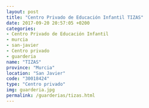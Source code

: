 ```yaml
---
layout: post
title: "Centro Privado de Educación Infantil TIZAS"
date: 2017-09-20 20:57:05 +0200
categories:
- Centro Privado de Educación Infantil
- murcia
- san-javier
- Centro privado
- guarderia
name: "TIZAS"
province: "Murcia"
location: "San Javier"
code: "30018424"
type: "Centro privado"
img: guarderia.jpg
permalink: /guarderias/tizas.html
---
```

